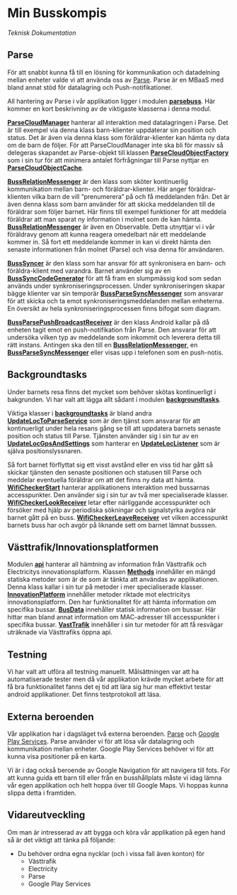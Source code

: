 # Min Busskompis
*Teknisk Dokumentation*

## Parse
För att snabbt kunna få till en lösning för kommunikation och datadelning mellan enheter valde vi att använda oss av [Parse](https://parse.com/). Parse är en MBaaS med bland annat stöd för datalagring och Push-notifikationer.

All hantering av Parse i vår applikation ligger i modulen **[parsebuss](https://github.com/maffan/MinBusskompis/tree/master/app/src/main/java/se/grupp4/minbusskompis/parsebuss)**. Här kommer en kort beskrivning av de viktigaste klasserna i denna modul.

**[ParseCloudManager](https://github.com/maffan/MinBusskompis/blob/master/app/src/main/java/se/grupp4/minbusskompis/parsebuss/ParseCloudManager.java)** hanterar all interaktion med datalagringen i Parse. Det är till exempel via denna klass barn-klienter uppdaterar sin position och status. Det är även via denna klass som föräldrar-klienter kan hämta ny data om de barn de följer. För att ParseCloudManager inte ska bli för massiv så delegeras skapandet av Parse-objekt till klassen **[ParseCloudObjectFactory](https://github.com/maffan/MinBusskompis/blob/master/app/src/main/java/se/grupp4/minbusskompis/parsebuss/ParseCloudObjectFactory.java)** som i sin tur för att minimera antalet förfrågningar till Parse nyttjar en **[ParseCloudObjectCache](https://github.com/maffan/MinBusskompis/blob/master/app/src/main/java/se/grupp4/minbusskompis/parsebuss/ParseCloudObjectCache.java)**.

**[BussRelationMessenger](https://github.com/maffan/MinBusskompis/blob/master/app/src/main/java/se/grupp4/minbusskompis/parsebuss/BussRelationMessenger.java)** är den klass som sköter kontinuerlig kommunikation mellan barn- och föräldrar-klienter. Här anger föräldrar-klienten vilka barn de vill “prenumerera” på och få meddelanden från. Det är även denna klass som barn använder för att skicka meddelanden till de föräldrar som följer barnet. Här finns till exempel funktioner för att meddela föräldrar att man sparat ny information i molnet som de kan hämta. **[BussRelationMessenger](https://github.com/maffan/MinBusskompis/blob/master/app/src/main/java/se/grupp4/minbusskompis/parsebuss/BussRelationMessenger.java)** är även en Observable. Detta utnyttjar vi i vår föräldravy genom att kunna reagera omedelbart när ett meddelande kommer in. Så fort ett meddelande kommer in kan vi direkt hämta den senaste informationen från molnet (Parse) och visa denna för användaren.

**[BussSyncer](https://github.com/maffan/MinBusskompis/blob/master/app/src/main/java/se/grupp4/minbusskompis/parsebuss/BussSyncer.java)** är den klass som har ansvar för att synkronisera en barn- och föräldra-klient med varandra. Barnet använder sig av en **[BussSyncCodeGenerator](https://github.com/maffan/MinBusskompis/blob/master/app/src/main/java/se/grupp4/minbusskompis/parsebuss/BussSyncCodeGenerator.java)** för att få fram en slumpmässig kod som sedan används under synkroniseringsprocessen. Under synkroniseringen skapar bägge klienter var sin temporär **[BussParseSyncMessenger](https://github.com/maffan/MinBusskompis/blob/master/app/src/main/java/se/grupp4/minbusskompis/parsebuss/BussParseSyncMessenger.java)** som ansvarar för att skicka och ta emot synkroniseringsmeddelanden mellan enheterna. En översikt av hela synkroniseringsprocessen finns bifogat som diagram.

**[BussParsePushBroadcastReceiver](https://github.com/maffan/MinBusskompis/blob/master/app/src/main/java/se/grupp4/minbusskompis/parsebuss/BussParsePushBroadcastReceiver.java)** är den klass Android kallar på då enheten tagit emot en push-notifikation från Parse. Den ansvarar för att undersöka vilken typ av meddelande som inkommit och leverera detta till rätt instans. Antingen ska den till en **[BussRelationMessenger](https://github.com/maffan/MinBusskompis/blob/master/app/src/main/java/se/grupp4/minbusskompis/parsebuss/BussRelationMessenger.java)**, en **[BussParseSyncMessenger](https://github.com/maffan/MinBusskompis/blob/master/app/src/main/java/se/grupp4/minbusskompis/parsebuss/BussParseSyncMessenger.java)** eller visas upp i telefonen som en push-notis.


## Backgroundtasks
Under barnets resa finns det mycket som behöver skötas kontinuerligt i bakgrunden. Vi har valt att lägga allt sådant i modulen **[backgroundtasks](https://github.com/maffan/MinBusskompis/tree/master/app/src/main/java/se/grupp4/minbusskompis/backgroundtasks)**. 

Viktiga klasser i **[backgroundtasks](https://github.com/maffan/MinBusskompis/tree/master/app/src/main/java/se/grupp4/minbusskompis/backgroundtasks)** är bland andra **[UpdateLocToParseService](https://github.com/maffan/MinBusskompis/blob/master/app/src/main/java/se/grupp4/minbusskompis/backgroundtasks/UpdateLocToParseService.java)** som är den tjänst som ansvarar för att kontinuerligt under hela resans gång se till att uppdatera barnets senaste position och status till Parse. Tjänsten använder sig i sin tur av en **[UpdateLocGpsAndSettings](https://github.com/maffan/MinBusskompis/blob/master/app/src/main/java/se/grupp4/minbusskompis/backgroundtasks/UpdateLocGpsAndSettings.java)** som hanterar en **[UpdateLocListener](https://github.com/maffan/MinBusskompis/blob/master/app/src/main/java/se/grupp4/minbusskompis/backgroundtasks/UpdateLocListener.java)** som är själva positionslyssnaren. 

Så fort barnet förflyttat sig ett visst avstånd eller en viss tid har gått så skickar tjänsten den senaste positionen och statusen till Parse och meddelar eventuella föräldrar om att det finns ny data att hämta.
**[WifiCheckerStart](https://github.com/maffan/MinBusskompis/blob/master/app/src/main/java/se/grupp4/minbusskompis/backgroundtasks/WifiCheckerStart.java)** hanterar applikationens interaktion med bussarnas accesspunkter. Den använder sig i sin tur av två mer specialiserade klasser. **[WifiCheckerLookReceiver](https://github.com/maffan/MinBusskompis/blob/master/app/src/main/java/se/grupp4/minbusskompis/backgroundtasks/WifiCheckerLookReceiver.java)** letar efter närliggande accesspunkter och försöker med hjälp av periodiska sökningar och signalstyrka avgöra när barnet gått på en buss. **[WifiCheckerLeaveReceiver](https://github.com/maffan/MinBusskompis/blob/master/app/src/main/java/se/grupp4/minbusskompis/backgroundtasks/WifiCheckerLeaveReceiver.java)** vet vilken accesspunkt barnets buss har och avgör på liknande sett om barnet lämnat busssen.

## Västtrafik/Innovationsplatformen
Modulen **[api](https://github.com/maffan/MinBusskompis/tree/master/app/src/main/java/se/grupp4/minbusskompis/api)** hanterar all hämtning av information från Västtrafik och Electricitys innovationsplatform. Klassen **[Methods](https://github.com/maffan/MinBusskompis/blob/master/app/src/main/java/se/grupp4/minbusskompis/api/Methods.java)** innehåller en mängd statiska metoder som är de som är tänkta att användas av applikationen. Denna klass kallar i sin tur på metoder i mer specialiserade klasser. **[InnovationPlatform](https://github.com/maffan/MinBusskompis/blob/master/app/src/main/java/se/grupp4/minbusskompis/api/InnovationPlatform.java)** innehåller metoder riktade mot electricitys innovationsplatform. Den har funktionalitet för att hämta information om specifika bussar. **[BusData](https://github.com/maffan/MinBusskompis/blob/master/app/src/main/java/se/grupp4/minbusskompis/api/BusData.java)** innehåller statisk information om bussar. Här hittar man bland annat information om MAC-adresser till accesspunkter i specifika bussar. **[VastTrafik](https://github.com/maffan/MinBusskompis/blob/master/app/src/main/java/se/grupp4/minbusskompis/api/VastTrafik.java)** innehåller i sin tur metoder för att få resvägar uträknade via Västtrafiks öppna api.

## Testning
Vi har valt att utföra all testning manuellt. Målsättningen var att ha automatiserade tester men då vår applikation krävde mycket arbete för att få bra funktionalitet fanns det ej tid att lära sig hur man effektivt testar android applikationer. Det finns testprotokoll att läsa.

## Externa beroenden
Vår applikation har i dagsläget två externa beroenden. [Parse](https://parse.com/) och [Google Play Services](https://developers.google.com/android/guides/overview). Parse använder vi för att lösa vår datalagring och kommunikation mellan enheter. Google Play Services behöver vi för att kunna visa positioner på en karta.

Vi är i dag också beroende av Google Navigation för att navigera till fots. För att kunna guida ett barn till eller från en busshållplats måste vi idag lämna vår egen applikation och helt hoppa över till Google Maps. Vi hoppas kunna slippa detta i framtiden.

## Vidareutveckling
Om man är intresserad av att bygga och köra vår applikation på egen hand så är det viktigt att tänka på följande:
* Du behöver ordna egna nycklar (och i vissa fall även konton) för
  * Västtrafik
  * Electricity
  * Parse
  * Google Play Services
